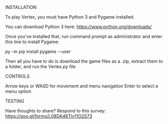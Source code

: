 INSTALLATION


To play Vertex, you must have Python 3 and Pygame installed.

You can download Python 3 here: https://www.python.org/downloads/

Once you've installed that, run command prompt as administrator and enter this line to install Pygame:

py -m pip install pygame --user

Then all you have to do is download the game files as a .zip, extract them to a folder, and run the Vertex.py file

CONTROLS


Arrow keys or WASD for movement and menu navigation
Enter to select a menu option

TESTING


Have thoughts to share? Respond to this survey: https://goo.gl/forms/L08DA46Tly11O2S73